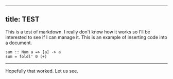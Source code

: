 -----
title: TEST
-----
This is a test of markdown. I really don't know how it works so I'll be interested
to see if I can manage it. This is an example of inserting code into a document.

```
sum :: Num a => [a] -> a
sum = foldl' 0 (+)
```
---
Hopefully that worked. Let us see.
